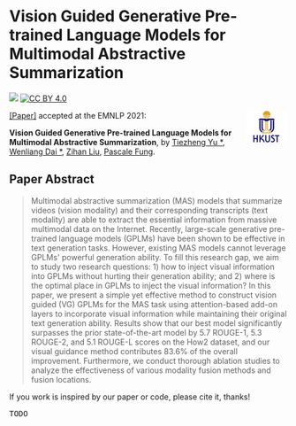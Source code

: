 # Vision Guided Generative Pre-trained Language Models for Multimodal Abstractive Summarization
[![](https://img.shields.io/badge/python-3.6+-blue.svg)](https://www.python.org/downloads/) [![CC BY 4.0][cc-by-shield]][cc-by]

<img align="right" src="img/HKUST.jpg" width="15%"/>

[cc-by]: http://creativecommons.org/licenses/by/4.0/
[cc-by-shield]: https://img.shields.io/badge/License-CC%20BY%204.0-lightgrey.svg


[[Paper]](TODO) accepted at the EMNLP 2021:

**Vision Guided Generative Pre-trained Language Models for Multimodal Abstractive Summarization**, by [Tiezheng Yu *](https://tysonyu.github.io), [Wenliang Dai *](https://wenliangdai.github.io/), [Zihan Liu](https://zliucr.github.io/), [Pascale Fung](https://pascale.home.ece.ust.hk).

## Paper Abstract

> Multimodal abstractive summarization (MAS) models that summarize videos (vision modality) and their corresponding transcripts (text modality) are able to extract the essential information from massive multimodal data on the Internet. Recently, large-scale generative pre-trained language models (GPLMs) have been shown to be effective in text generation tasks. However, existing MAS models cannot leverage GPLMs' powerful generation ability. To fill this research gap, we aim to study two research questions: 1) how to inject visual information into GPLMs without hurting their generation ability; and 2) where is the optimal place in GPLMs to inject the visual information?
In this paper, we present a simple yet effective method to construct vision guided (VG) GPLMs for the MAS task using attention-based add-on layers to incorporate visual information while maintaining their original text generation ability.
Results show that our best model significantly surpasses the prior state-of-the-art model by 5.7 ROUGE-1, 5.3 ROUGE-2, and 5.1 ROUGE-L scores on the How2 dataset, and our visual guidance method contributes 83.6\% of the overall improvement.
Furthermore, we conduct thorough ablation studies to analyze the effectiveness of various modality fusion methods and fusion locations.

If you work is inspired by our paper or code, please cite it, thanks!

<pre>
TODO
</pre>